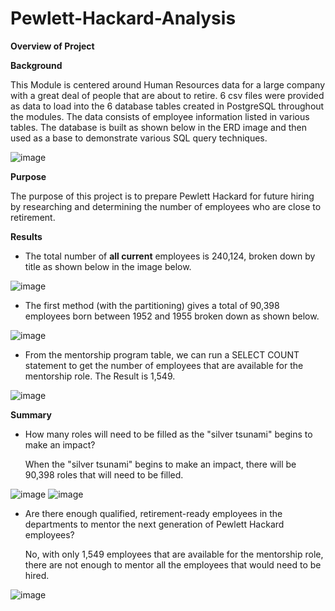 # **Pewlett-Hackard-Analysis**

**Overview of Project**

**Background**

This Module is centered around Human Resources data for a large company with a great deal of people that are about to retire. 6 csv files were provided as data to load into the 6 database tables created in PostgreSQL throughout the modules. The data consists of employee information listed in various tables. The database is built as shown below in the ERD image and then used as a base to demonstrate various SQL query techniques.

![image](https://user-images.githubusercontent.com/74743437/113498706-6f3ec500-94dd-11eb-8a45-25ab55dea4f1.png)


**Purpose**

The purpose of this project is to prepare Pewlett Hackard for future hiring by researching and determining the number of employees who are close to retirement.

**Results**

- The total number of  **all current**  employees is 240,124, broken down by title as shown below in the image below.

![image](https://user-images.githubusercontent.com/74743437/113499494-5daceb80-94e4-11eb-9c16-c80e231e98b0.png)


- The first method (with the partitioning) gives a total of 90,398 employees born between 1952 and 1955 broken down as shown below.

![image](https://user-images.githubusercontent.com/74743437/113499500-70bfbb80-94e4-11eb-870e-3465b2d88c13.png)

- From the mentorship program table, we can run a SELECT COUNT statement to get the number of employees that are available for the mentorship role. The Result is 1,549.

![image](https://user-images.githubusercontent.com/74743437/113499592-40c4e800-94e5-11eb-8fb6-e6d75cdc0400.png)


**Summary**

- How many roles will need to be filled as the &quot;silver tsunami&quot; begins to make an impact?

  When the &quot;silver tsunami&quot; begins to make an impact, there will be 90,398 roles that will need to be filled.

![image](https://user-images.githubusercontent.com/74743437/113499515-8e8d2080-94e4-11eb-8053-f9f9b51eb0d3.png)
![image](https://user-images.githubusercontent.com/74743437/113499523-99e04c00-94e4-11eb-8a22-51057d8cf9d7.png)


- Are there enough qualified, retirement-ready employees in the departments to mentor the next generation of Pewlett Hackard employees?
  
  No, with only 1,549 employees that are available for the mentorship role, there are not enough to mentor all the employees that would need to be hired.

![image](https://user-images.githubusercontent.com/74743437/113499528-a8c6fe80-94e4-11eb-9b66-643fb148ee82.png)

